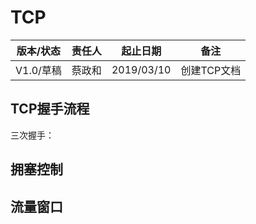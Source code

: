 # TCP

| 版本/状态 | 责任人 | 起止日期   | 备注        |
| --------- | ------ | ---------- | ----------- |
| V1.0/草稿 | 蔡政和 | 2019/03/10 | 创建TCP文档 |

## TCP握手流程

三次握手：



## 拥塞控制

## 流量窗口
